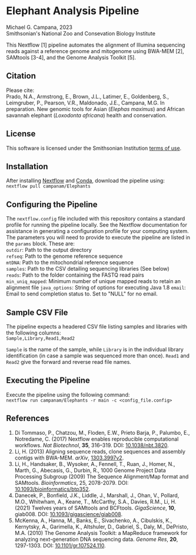 # Elephant Analysis Pipeline  
Michael G. Campana, 2023  
Smithsonian's National Zoo and Consevation Biology Institute  

This Nextflow [1] pipeline automates the alignment of Illumina sequencing reads against a reference genome and mitogenome using BWA-MEM [2], SAMtools [3-4], and the Genome Analysis Toolkit [5].  

## Citation  
Please cite:  
Prado, N.A., Armstrong, E., Brown, J.L., Latimer, E., Goldenberg, S., Leimgruber, P., Pearson, V.R., Maldonado, J.E., Campana, M.G. In preparation. New genomic tools for Asian (*Elephas maximus*) and African savannah elephant (*Loxodonta africana*) health and conservation.  

## License  
This software is licensed under the Smithsonian Institution [terms of use](https://www.si.edu/termsofuse).  

## Installation  
After installing [Nextflow](https://www.nextflow.io/) and [Conda](https://docs.conda.io/en/latest/), download the pipeline using:  
`nextflow pull campanam/Elephants`  

## Configuring the Pipeline  
The `nextflow.config` file included with this repository contains a standard profile for running the pipeline locally. See the Nextflow documentation for assistance in generating a configuration profile for your computing system. The parameters you will need to provide to execute the pipeline are listed in the `params` block. These are:  
`outdir`: Path to the output directory  
`refseq`: Path to the genome reference sequence  
`mtDNA`: Path to the mitochondrial reference sequence  
`samples`: Path to the CSV detailing sequencing libraries (See below)  
`reads`: Path to the folder containing the FASTQ read pairs  
`min_uniq_mapped`: Minimum number of unique mapped reads to retain an alignment file
`java_options`: String of options for executing Java 1.8
`email`: Email to send completion status to. Set to "NULL" for no email.  

## Sample CSV File  
The pipeline expects a headered CSV file listing samples and libraries with the following columns:  
`Sample,Library,Read1,Read2`  

`Sample` is the name of the sample, while `Library` is in the individual library identification (in case a sample was sequenced more than once). `Read1` and `Read2` give the forward and reverse read file names.  

## Executing the Pipeline  
Execute the pipeline using the following command:  
`nextflow run campanam/Elephants -r main -c <config_file.config>`  

## References  
1. Di Tommaso, P., Chatzou, M., Floden, E.W., Prieto Barja, P., Palumbo, E., Notredame, C. (2017) Nextflow enables reproducible computational workflows. *Nat Biotechnol*, __35__, 316–319. DOI: [10.1038/nbt.3820](https://www.nature.com/articles/nbt.3820).  
2. Li, H. (2013) Aligning sequence reads, clone sequences and assembly contigs with BWA-MEM. *arXiv*, [1303.3997v2](https://arxiv.org/abs/1303.3997).  
3. Li, H., Handsaker, B., Wysoker, A., Fennell, T., Ruan, J., Homer, N., Marth, G., Abecasis, G., Durbin, R., 1000 Genome Project Data Processing Subgroup (2009) The Sequence Alignment/Map format and SAMtools. *Bioinformatics*, 25, 2078-2079. DOI: [10.1093/bioinformatics/btp352](https://academic.oup.com/bioinformatics/article/25/16/2078/204688).  
4. Danecek, P., Bonfield, J.K., Liddle, J., Marshall, J., Ohan, V., Pollard, M.O., Whitwham, A., Keane, T., McCarthy, S.A., Davies, R.M., Li, H. (2021) Twelves years of SAMtools and BCFtools. *GigaScience*, __10__, giab008. DOI: [10.1093/gigascience/giab008](https://academic.oup.com/gigascience/article/10/2/giab008/6137722).  
5. McKenna, A., Hanna, M., Banks, E., Sivachenko, A., Cibulskis, K., Kernytsky, A., Garimella, K., Altshuler, D., Gabriel, S., Daly, M., DePristo, M.A. (2010) The Genome Analysis Toolkit: a MapReduce framework for analyzing next-generation DNA sequencing data. *Genome Res*, __20__, 1297-1303. DOI: [10.1101/gr.107524.110](https://genome.cshlp.org/content/20/9/1297.abstract).  
